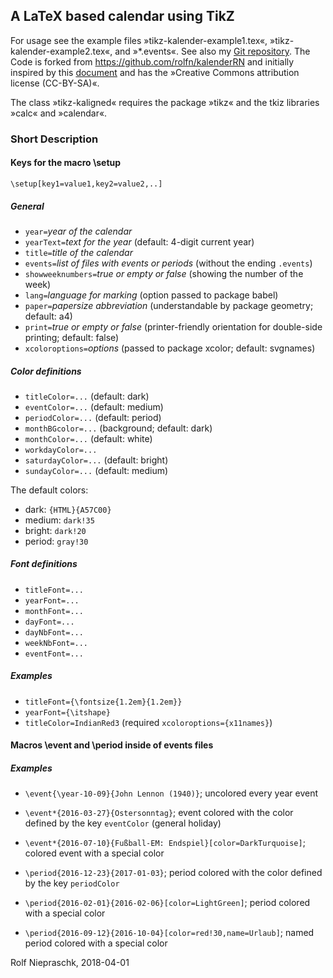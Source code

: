 ## A LaTeX based calendar using TikZ

For usage see the example files »tikz-kalender-example1.tex«, 
»tikz-kalender-example2.tex«, and »*.events«. See also my [Git 
repository](https://github.com/Phil5555/kalenderRN). The Code is forked from
https://github.com/rolfn/kalenderRN and initially inspired by this 
[document](http://www.texample.net/tikz/examples/a-calender-for-doublesided-din-a4/) 
and has the »Creative Commons attribution license (CC-BY-SA)«.

The class »tikz-kaligned« requires the package »tikz« and the tkiz libraries 
»calc« and »calendar«.

### Short Description

#### Keys for the macro \setup

`\setup[key1=value1,key2=value2,..]`

##### General

* `year=`_year of the calendar_
* `yearText=`_text for the year_ (default: 4-digit current year)
* `title=`_title of the calendar_
* `events=`_list of files with events or periods_ (without the ending `.events`)
* `showweeknumbers=`_true or empty or false_ (showing the number of the week)
* `lang=`_language for marking_ (option passed to package babel)
* `paper=`_papersize abbreviation_ (understandable by package geometry;
default: a4)
* `print=`_true or empty or false_ (printer-friendly orientation for
double-side printing; default: false)
* `xcoloroptions=`_options_ (passed to package xcolor; default: svgnames)

##### Color definitions

* `titleColor=...` (default: dark)
* `eventColor=...` (default: medium)
* `periodColor=...` (default: period)
* `monthBGcolor=...` (background; default: dark)
* `monthColor=...` (default: white)
* `workdayColor=...`
* `saturdayColor=...` (default: bright)
* `sundayColor=...` (default: medium)

The default colors:

* dark: `{HTML}{A57C00}`
* medium: `dark!35`
* bright: `dark!20`
* period: `gray!30`

##### Font definitions

* `titleFont=...`
* `yearFont=...`
* `monthFont=...`
* `dayFont=...`
* `dayNbFont=...`
* `weekNbFont=...`
* `eventFont=...`

##### Examples

* `titleFont={\fontsize{1.2em}{1.2em}}`
* `yearFont={\itshape}`
* `titleColor=IndianRed3` (required `xcoloroptions={x11names}`)

#### Macros \event and \period inside of events files

##### Examples

* `\event{\year-10-09}{John Lennon (1940)}`; uncolored every year event 

* `\event*{2016-03-27}{Ostersonntag}`; event colored with the color defined
by the key `eventColor` (general holiday)

* `\event*{2016-07-10}{Fußball-EM: Endspiel}[color=DarkTurquoise]`;
colored event with a special color

* `\period{2016-12-23}{2017-01-03}`; period colored with the color defined
by the key `periodColor`

* `\period{2016-02-01}{2016-02-06}[color=LightGreen]`; period colored with a
special color

* `\period{2016-09-12}{2016-10-04}[color=red!30,name=Urlaub]`; named period
colored with a special color

Rolf Niepraschk, 2018-04-01

